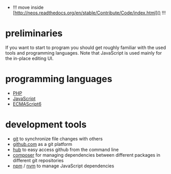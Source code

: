 * !!! move inside [http://neos.readthedocs.org/en/stable/Contribute/Code/index.html]() !!!

# preliminaries

If you want to start to program you should get roughly familiar with the used tools and programming languages.
Note that JavaScript is used mainly for the in-place editing UI.

# programming languages

* [PHP](http://php.net/manual/en/getting-started.php)
* [JavaScript](https://developer.mozilla.org/en-US/Learn/Getting_started_with_the_web/JavaScript_basics)
* [ECMAScript6](http://www.2ality.com/2015/08/getting-started-es6.html)

# development tools

* [git](http://pcottle.github.io/learnGitBranching/) to synchronize file changes with others
* [github.com](http://readwrite.com/2013/09/30/understanding-github-a-journey-for-beginners-part-1) as a git platform
* [hub](https://github.com/github/hub) to easy access github from the command line
* [composer](https://getcomposer.org/doc/00-intro.md#using-composer) for managing dependencies between different packages in different git repositories
* [npm](http://www.sitepoint.com/beginners-guide-node-package-manager/) / [nvm](https://davidwalsh.name/nvm)  to manage JavaScript dependencies
